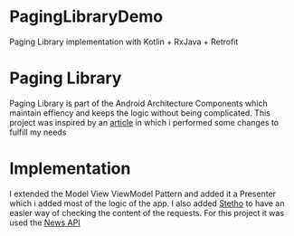 # PagingLibraryDemo
Paging Library implementation with Kotlin + RxJava + Retrofit

# Paging Library
Paging Library is part of the Android Architecture Components which maintain effiency and keeps the logic without being complicated. This project was inspired by an [article](https://medium.com/@sharmadhiraj.np/android-paging-library-step-by-step-implementation-guide-75417753d9b9 "Android Paging Library Step By Step Implementation Guide") in which i performed some changes to fulfill my needs

# Implementation
I extended the Model View ViewModel Pattern and added it a Presenter which i added most of the logic of the app. I also added [Stetho](http://facebook.github.io/stetho/ "Stetho: A debug bridge for Android applications") to have an easier way of checking the content of the requests. For this project it was used the [News API](https://newsapi.org/ "A JSON API for live news and blog articles")
